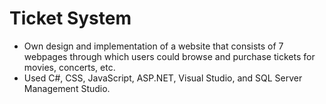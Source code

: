 # Ticket System

- Own design and implementation of a website that consists of 7 webpages through which users could browse and purchase tickets for movies, concerts, etc.
- Used C#, CSS, JavaScript, ASP.NET, Visual Studio, and SQL Server Management Studio.
